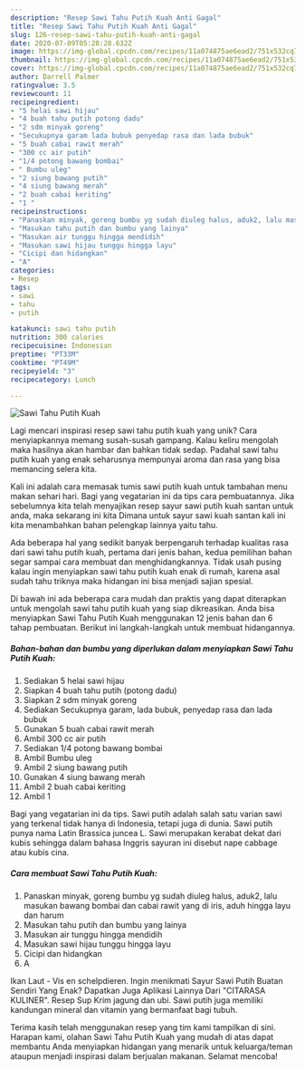 ```yaml
---
description: "Resep Sawi Tahu Putih Kuah Anti Gagal"
title: "Resep Sawi Tahu Putih Kuah Anti Gagal"
slug: 126-resep-sawi-tahu-putih-kuah-anti-gagal
date: 2020-07-09T05:28:28.632Z
image: https://img-global.cpcdn.com/recipes/11a074875ae6ead2/751x532cq70/sawi-tahu-putih-kuah-foto-resep-utama.jpg
thumbnail: https://img-global.cpcdn.com/recipes/11a074875ae6ead2/751x532cq70/sawi-tahu-putih-kuah-foto-resep-utama.jpg
cover: https://img-global.cpcdn.com/recipes/11a074875ae6ead2/751x532cq70/sawi-tahu-putih-kuah-foto-resep-utama.jpg
author: Darrell Palmer
ratingvalue: 3.5
reviewcount: 11
recipeingredient:
- "5 helai sawi hijau"
- "4 buah tahu putih potong dadu"
- "2 sdm minyak goreng"
- "Secukupnya garam lada bubuk penyedap rasa dan lada bubuk"
- "5 buah cabai rawit merah"
- "300 cc air putih"
- "1/4 potong bawang bombai"
- " Bumbu uleg"
- "2 siung bawang putih"
- "4 siung bawang merah"
- "2 buah cabai keriting"
- "1 "
recipeinstructions:
- "Panaskan minyak, goreng bumbu yg sudah diuleg halus, aduk2, lalu masukan bawang bombai dan cabai rawit yang di iris, aduh hingga layu dan harum"
- "Masukan tahu putih dan bumbu yang lainya"
- "Masukan air tunggu hingga mendidih"
- "Masukan sawi hijau tunggu hingga layu"
- "Cicipi dan hidangkan"
- "A"
categories:
- Resep
tags:
- sawi
- tahu
- putih

katakunci: sawi tahu putih 
nutrition: 300 calories
recipecuisine: Indonesian
preptime: "PT33M"
cooktime: "PT49M"
recipeyield: "3"
recipecategory: Lunch

---
```



![Sawi Tahu Putih Kuah](https://img-global.cpcdn.com/recipes/11a074875ae6ead2/751x532cq70/sawi-tahu-putih-kuah-foto-resep-utama.jpg)

Lagi mencari inspirasi resep sawi tahu putih kuah yang unik? Cara menyiapkannya memang susah-susah gampang. Kalau keliru mengolah maka hasilnya akan hambar dan bahkan tidak sedap. Padahal sawi tahu putih kuah yang enak seharusnya mempunyai aroma dan rasa yang bisa memancing selera kita.

Kali ini adalah cara memasak tumis sawi putih kuah untuk tambahan menu makan sehari hari. Bagi yang vegatarian ini da tips cara pembuatannya. Jika sebelumnya kita telah menyajikan resep sayur sawi putih kuah santan untuk anda, maka sekarang ini kita Dimana untuk sayur sawi kuah santan kali ini kita menambahkan bahan pelengkap lainnya yaitu tahu.

Ada beberapa hal yang sedikit banyak berpengaruh terhadap kualitas rasa dari sawi tahu putih kuah, pertama dari jenis bahan, kedua pemilihan bahan segar sampai cara membuat dan menghidangkannya. Tidak usah pusing kalau ingin menyiapkan sawi tahu putih kuah enak di rumah, karena asal sudah tahu triknya maka hidangan ini bisa menjadi sajian spesial.


Di bawah ini ada beberapa cara mudah dan praktis yang dapat diterapkan untuk mengolah sawi tahu putih kuah yang siap dikreasikan. Anda bisa menyiapkan Sawi Tahu Putih Kuah menggunakan 12 jenis bahan dan 6 tahap pembuatan. Berikut ini langkah-langkah untuk membuat hidangannya.

<!--inarticleads1-->

##### Bahan-bahan dan bumbu yang diperlukan dalam menyiapkan Sawi Tahu Putih Kuah:

1. Sediakan 5 helai sawi hijau
1. Siapkan 4 buah tahu putih (potong dadu)
1. Siapkan 2 sdm minyak goreng
1. Sediakan Secukupnya garam, lada bubuk, penyedap rasa dan lada bubuk
1. Gunakan 5 buah cabai rawit merah
1. Ambil 300 cc air putih
1. Sediakan 1/4 potong bawang bombai
1. Ambil  Bumbu uleg
1. Ambil 2 siung bawang putih
1. Gunakan 4 siung bawang merah
1. Ambil 2 buah cabai keriting
1. Ambil 1 


Bagi yang vegatarian ini da tips. Sawi putih adalah salah satu varian sawi yang terkenal tidak hanya di Indonesia, tetapi juga di dunia. Sawi putih punya nama Latin Brassica juncea L. Sawi merupakan kerabat dekat dari kubis sehingga dalam bahasa Inggris sayuran ini disebut nape cabbage atau kubis cina. 

<!--inarticleads2-->

##### Cara membuat Sawi Tahu Putih Kuah:

1. Panaskan minyak, goreng bumbu yg sudah diuleg halus, aduk2, lalu masukan bawang bombai dan cabai rawit yang di iris, aduh hingga layu dan harum
1. Masukan tahu putih dan bumbu yang lainya
1. Masukan air tunggu hingga mendidih
1. Masukan sawi hijau tunggu hingga layu
1. Cicipi dan hidangkan
1. A


Ikan Laut - Vis en schelpdieren. Ingin menikmati Sayur Sawi Putih Buatan Sendiri Yang Enak? Dapatkan Juga Aplikasi Lainnya Dari &#34;CITARASA KULINER&#34;. Resep Sup Krim jagung dan ubi. Sawi putih juga memiliki kandungan mineral dan vitamin yang bermanfaat bagi tubuh. 

Terima kasih telah menggunakan resep yang tim kami tampilkan di sini. Harapan kami, olahan Sawi Tahu Putih Kuah yang mudah di atas dapat membantu Anda menyiapkan hidangan yang menarik untuk keluarga/teman ataupun menjadi inspirasi dalam berjualan makanan. Selamat mencoba!
